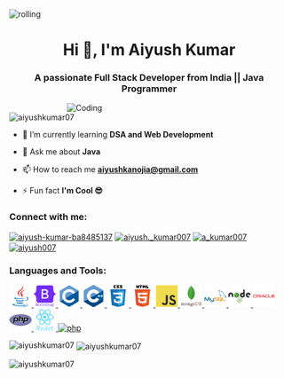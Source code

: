 <img align="center" width="1200" alt="rolling" src="https://i.ibb.co/BsRr2wB/ce694f560636dffcf42ecf40d4f2f962-1.gif">
<h1 align="center">Hi 👋, I'm Aiyush Kumar</h1>
<h3 align="center">A passionate Full Stack Developer from India || Java Programmer</h3>
<img align="right" alt="Coding" width="400" src="https://www.springboard.com/blog/wp-content/uploads/2021/12/What-Is-the-Best-Programming-Language-for-AI-scaled.jpg">
<p align="left"> <img src="https://komarev.com/ghpvc/?username=aiyushkumar07&label=Profile%20views&color=0e75b6&style=flat" alt="aiyushkumar07" /> </p>

- 🌱 I’m currently learning **DSA and Web Development**

- 💬 Ask me about **Java**

- 📫 How to reach me **aiyushkanojia@gmail.com**

- ⚡ Fun fact **I'm Cool 😎**

<h3 align="left">Connect with me:</h3>
<p align="left">
<a href="https://linkedin.com/in/aiyush-kumar-ba8485137" target="blank"><img align="center" src="https://raw.githubusercontent.com/rahuldkjain/github-profile-readme-generator/master/src/images/icons/Social/linked-in-alt.svg" alt="aiyush-kumar-ba8485137" height="30" width="40" /></a>
<a href="https://instagram.com/aiyush._kumar007" target="blank"><img align="center" src="https://raw.githubusercontent.com/rahuldkjain/github-profile-readme-generator/master/src/images/icons/Social/instagram.svg" alt="aiyush._kumar007" height="30" width="40" /></a>
<a href="https://www.codechef.com/users/a_kumar007" target="blank"><img align="center" src="https://cdn.jsdelivr.net/npm/simple-icons@3.1.0/icons/codechef.svg" alt="a_kumar007" height="30" width="40" /></a>
<a href="https://www.leetcode.com/aiyush007" target="blank"><img align="center" src="https://raw.githubusercontent.com/rahuldkjain/github-profile-readme-generator/master/src/images/icons/Social/leet-code.svg" alt="aiyush007" height="30" width="40" /></a>
</p>

<h3 align="left">Languages and Tools:</h3>
<p align="left"> <a href="https://www.java.com" target="_blank" rel="noreferrer"> <img src="https://raw.githubusercontent.com/devicons/devicon/master/icons/java/java-original.svg" alt="java" width="40" height="40"/> </a> <a href="https://getbootstrap.com" target="_blank" rel="noreferrer"> <img src="https://raw.githubusercontent.com/devicons/devicon/master/icons/bootstrap/bootstrap-plain-wordmark.svg" alt="bootstrap" width="40" height="40"/> </a> <a href="https://www.cprogramming.com/" target="_blank" rel="noreferrer"> <img src="https://raw.githubusercontent.com/devicons/devicon/master/icons/c/c-original.svg" alt="c" width="40" height="40"/> </a> <a href="https://www.w3schools.com/cpp/" target="_blank" rel="noreferrer"> <img src="https://raw.githubusercontent.com/devicons/devicon/master/icons/cplusplus/cplusplus-original.svg" alt="cplusplus" width="40" height="40"/> </a> <a href="https://www.w3schools.com/css/" target="_blank" rel="noreferrer"> <img src="https://raw.githubusercontent.com/devicons/devicon/master/icons/css3/css3-original-wordmark.svg" alt="css3" width="40" height="40"/> </a> <a href="https://www.w3.org/html/" target="_blank" rel="noreferrer"> <img src="https://raw.githubusercontent.com/devicons/devicon/master/icons/html5/html5-original-wordmark.svg" alt="html5" width="40" height="40"/> </a> <a href="https://developer.mozilla.org/en-US/docs/Web/JavaScript" target="_blank" rel="noreferrer"> <img src="https://raw.githubusercontent.com/devicons/devicon/master/icons/javascript/javascript-original.svg" alt="javascript" width="40" height="40"/> </a> <a href="https://www.mongodb.com/" target="_blank" rel="noreferrer"> <img src="https://raw.githubusercontent.com/devicons/devicon/master/icons/mongodb/mongodb-original-wordmark.svg" alt="mongodb" width="40" height="40"/> </a> <a href="https://www.mysql.com/" target="_blank" rel="noreferrer"> <img src="https://raw.githubusercontent.com/devicons/devicon/master/icons/mysql/mysql-original-wordmark.svg" alt="mysql" width="40" height="40"/> </a> <a href="https://nodejs.org" target="_blank" rel="noreferrer"> <img src="https://raw.githubusercontent.com/devicons/devicon/master/icons/nodejs/nodejs-original-wordmark.svg" alt="nodejs" width="40" height="40"/> </a> <a href="https://www.oracle.com/" target="_blank" rel="noreferrer"> <img src="https://raw.githubusercontent.com/devicons/devicon/master/icons/oracle/oracle-original.svg" alt="oracle" width="40" height="40"/> </a> <a href="https://www.php.net" target="_blank" rel="noreferrer"> <img src="https://raw.githubusercontent.com/devicons/devicon/master/icons/php/php-original.svg" alt="php" width="40" height="40"/> </a> <a href="https://reactjs.org/" target="_blank" rel="noreferrer"> <img src="https://raw.githubusercontent.com/devicons/devicon/master/icons/react/react-original-wordmark.svg" alt="react" width="40" height="40"/> </a> <a href="https://nestjs.com/" target="_blank" rel="noreferrer"> <img src="https://nestjs.com/logo-small.ede75a6b.svg" alt="php" width="40" height="40"/> </a></p>

<p><img align="left" src="https://github-readme-stats-sigma-five.vercel.app/api/top-langs?username=aiyushkumar07&show_icons=true&locale=en&layout=compact" alt="aiyushkumar07" /></p>

<p>&nbsp;<img align="center" src="https://github-readme-stats-sigma-five.vercel.app/api?username=aiyushkumar07&show_icons=true&locale=en" alt="aiyushkumar07" /></p>

<p><img align="center" src="https://github-readme-streak-stats.herokuapp.com/?user=aiyushkumar07&" alt="aiyushkumar07" /></p>
